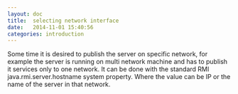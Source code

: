 ```yaml
---
layout: doc
title:  selecting network interface
date:   2014-11-01 15:40:56
categories: introduction
---
```


Some time it is desired to publish the server on specific network, for example the server is running on multi network machine and has to
publish it services only to one network.
It can be done with the standard RMI java.rmi.server.hostname system property.
Where the value can be IP or the name of the server in that network.

